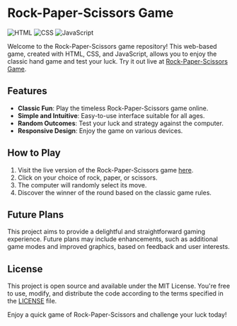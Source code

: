 # Rock-Paper-Scissors Game

![HTML](https://img.shields.io/badge/HTML-5-orange)
![CSS](https://img.shields.io/badge/CSS-3-blue)
![JavaScript](https://img.shields.io/badge/JavaScript-ES6-yellow)

Welcome to the Rock-Paper-Scissors game repository! This web-based game, created with HTML, CSS, and JavaScript, allows you to enjoy the classic hand game and test your luck. Try it out live at [Rock-Paper-Scissors Game](https://denis-vp.github.io/rock-paper-scissors/).

## Features

- **Classic Fun**: Play the timeless Rock-Paper-Scissors game online.
- **Simple and Intuitive**: Easy-to-use interface suitable for all ages.
- **Random Outcomes**: Test your luck and strategy against the computer.
- **Responsive Design**: Enjoy the game on various devices.

## How to Play

1. Visit the live version of the Rock-Paper-Scissors game [here](https://denis-vp.github.io/rock-paper-scissors/).
2. Click on your choice of rock, paper, or scissors.
3. The computer will randomly select its move.
4. Discover the winner of the round based on the classic game rules.

## Future Plans

This project aims to provide a delightful and straightforward gaming experience. Future plans may include enhancements, such as additional game modes and improved graphics, based on feedback and user interests.

## License

This project is open source and available under the MIT License. You're free to use, modify, and distribute the code according to the terms specified in the [LICENSE](LICENSE) file.

Enjoy a quick game of Rock-Paper-Scissors and challenge your luck today!
